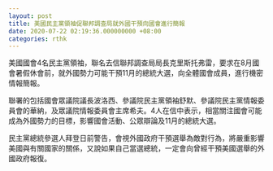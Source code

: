 ```yaml
---
layout: post
title: 美國民主黨領袖促聯邦調查局就外國干預向國會進行簡報
date: 2020-07-22 02:19:36.000000000 +08:00
categories: rthk
---
```


美國國會4名民主黨領袖，聯名去信聯邦調查局局長克里斯托弗雷，要求在8月國會暑假休會前，就外國勢力可能干預11月的總統大選，向全體國會成員，進行機密情報簡報。

聯署的包括國會眾議院議長波洛西、參議院民主黨領袖舒默、參議院民主黨情報委員會的華納，及眾議院情報委員會主席希夫。4人在信中表示，相當關注國會可能成為外國勢力的目標，影響國會活動、公眾辯論及11月的總統大選。

民主黨總統參選人拜登日前警告，會視外國政府干預選舉為敵對行為，將嚴重影響美國與有關國家的關係，又說如果自己當選總統，一定會向曾經干預美國選舉的外國政府報復。
